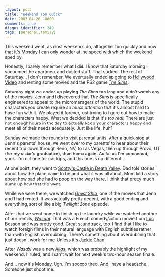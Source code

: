 ```yaml
---
layout: post
title: "Weekend Too Quick"
date: 2003-04-28 -0800
comments: true
disqus_identifier: 249
tags: [personal,family]
---
```

This weekend went, as most weekends do, altogether too quickly and now
that it's Monday I can only wonder at the speed with which the weekend
sped by.

 Honestly, I barely remember what I did. I know that Saturday morning I
vacuumed the apartment and dusted stuff. That sucked. The rest of
Saturday... I don't remember. We eventually ended up going to [Hollywood
Video](http://www.hollywoodvideo.com/) and renting some movies and the
PS2 game [*The
Sims*](http://www.amazon.com/exec/obidos/ASIN/B00006GSO0/mhsvortex).

 Saturday night we ended up playing *The Sims* too long and didn't watch
any of the movies. Jenn and I discovered that *The Sims* is specifically
engineered to appeal to the micromanagers of the world. The stupid
characters you create require *so much attention* that it's almost hard
to have fun with it. We played it forever, just trying to figure out how
to make the characters happy. What we decided is that it's *too real*:
There are just not enough hours in the day to actually keep your
characters happy and meet all of their needs adequately. Just like life,
huh?

 Sunday we made the rounds to visit parental units. After a quick stop
at Jenn's parents' house, we went over to my parents' to hear about
their recent trip down through Reno, NV, to Las Vegas, then up through
Provo, UT (for my sister's graduation), then home again. As far as I'm
concerned, yuck. I'm not one for car trips, and this one is no
different.

 At one point, they went to [Scotty's Castle in Death
Valley](http://www.nps.gov/deva/FrameSet_culture.htm). Dad told stories
about how the place came to be and what it was all about. Mom told a
story about how bad she had to poop on the way there. I think that
pretty much sums up how that trip went.

 While we were there, we watched [*Ghost
Ship*](http://www.amazon.com/exec/obidos/ASIN/B00005JLK1/mhsvortex), one
of the movies that Jenn and I had rented. It was actually pretty decent,
with a good ending and everything, sort of like a big *Twilight Zone*
episode.

 After that we went home to finish up the laundry while we watched
another of our rentals,
[*Wasabi*](http://www.amazon.com/exec/obidos/ASIN/B00007L4OM/mhsvortex).
That was a French comedy/action movie from [Luc
Besson](http://us.imdb.com/Name?Besson,+Luc) and was pretty good. Great
soundtrack, too. I find that I like to watch foreign films in their
natural language with English subtitles rather than with English
overdubbing. There's something about overdubbing that just doesn't work
for me. Unless it's [Jackie
Chan](http://us.imdb.com/Name?Chan,+Jackie).

 After *Wasabi* was a new
[*Alias*](http://abc.abcnews.go.com/primetime/alias/index.html), which
was probably the highlight of my weekend. It ruled, and I can't wait for
next week's two-hour season finale.

 And... now it's Monday. Ugh. I'm sooooo tired. And I have a headache.
Someone just shoot me.
